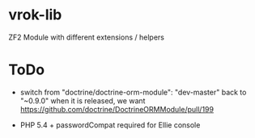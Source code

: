 vrok-lib
========

ZF2 Module with different extensions / helpers


ToDo
====

* switch from "doctrine/doctrine-orm-module": "dev-master" back to "~0.9.0" when
it is released, we want https://github.com/doctrine/DoctrineORMModule/pull/199

* PHP 5.4 + passwordCompat required for Ellie console